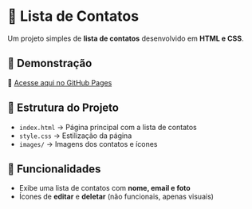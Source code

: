 # 📇 Lista de Contatos  

Um projeto simples de **lista de contatos** desenvolvido em **HTML e CSS**.  

## 🚀 Demonstração  
🔗 [Acesse aqui no GitHub Pages](https://thamiressarges.github.io/lista-de-contatos/)  

## 📂 Estrutura do Projeto  
- `index.html` → Página principal com a lista de contatos  
- `style.css` → Estilização da página  
- `images/` → Imagens dos contatos e ícones  

## 📸 Funcionalidades  
- Exibe uma lista de contatos com **nome, email e foto**  
- Ícones de **editar** e **deletar** (não funcionais, apenas visuais)  
